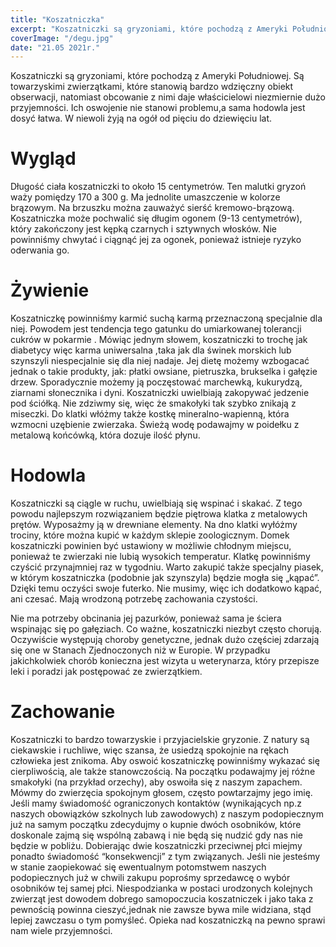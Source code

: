 ```yaml
---
title: "Koszatniczka"
excerpt: "Koszatniczki są gryzoniami, które pochodzą z Ameryki Południowej. Są towarzyskimi zwierzątkami, które stanowią bardzo wdzięczny obiekt obserwacji, natomiast obcowanie z nimi daje właścicielowi niezmiernie dużo przyjemności. Ich oswojenie nie stanowi problemu,a sama hodowla jest dosyć łatwa. W niewoli żyją na ogół od pięciu do dziewięciu lat."
coverImage: "/degu.jpg"
date: "21.05 2021r."
---
```


Koszatniczki są gryzoniami, które pochodzą z Ameryki Południowej. Są towarzyskimi zwierzątkami, które stanowią bardzo wdzięczny obiekt obserwacji, natomiast obcowanie z nimi daje właścicielowi niezmiernie dużo przyjemności. Ich oswojenie nie stanowi problemu,a sama hodowla jest dosyć łatwa. W niewoli żyją na ogół od pięciu do dziewięciu lat.

# Wygląd

Długość ciała koszatniczki to około 15 centymetrów. Ten malutki gryzoń waży pomiędzy 170 a 300 g. Ma jednolite umaszczenie w kolorze brązowym. Na brzuszku można zauważyć sierść kremowo-brązową. Koszatniczka może pochwalić się długim ogonem (9-13 centymetrów), który zakończony jest kępką czarnych i sztywnych włosków. Nie powinniśmy chwytać i ciągnąć jej za ogonek, ponieważ istnieje ryzyko oderwania go.

# Żywienie

Koszatniczkę powinniśmy karmić suchą karmą przeznaczoną specjalnie dla niej. Powodem jest tendencja tego gatunku do umiarkowanej tolerancji cukrów w pokarmie . Mówiąc jednym słowem, koszatniczki to trochę jak diabetycy więc karma uniwersalna ,taka jak dla świnek morskich lub szynszyli niespecjalnie się dla niej nadaje. Jej dietę możemy wzbogacać jednak o takie produkty, jak: płatki owsiane, pietruszka, brukselka i gałęzie drzew. Sporadycznie możemy ją poczęstować marchewką, kukurydzą, ziarnami słonecznika i dyni. Koszatniczki uwielbiają zakopywać jedzenie pod ściółką. Nie zdziwmy się, więc że smakołyki tak szybko znikają z miseczki. Do klatki włóżmy także kostkę mineralno-wapienną, która wzmocni uzębienie zwierzaka. Świeżą wodę podawajmy w poidełku z metalową końcówką, która dozuje ilość płynu.

# Hodowla

Koszatniczki są ciągle w ruchu, uwielbiają się wspinać i skakać. Z tego powodu najlepszym rozwiązaniem będzie piętrowa klatka z metalowych prętów. Wyposażmy ją w drewniane elementy. Na dno klatki wyłóżmy trociny, które można kupić w każdym sklepie zoologicznym. Domek koszatniczki powinien być ustawiony w możliwie chłodnym miejscu, ponieważ te zwierzaki nie lubią wysokich temperatur. Klatkę powinniśmy czyścić przynajmniej raz w tygodniu. Warto zakupić także specjalny piasek, w którym koszatniczka (podobnie jak szynszyla) będzie mogła się „kąpać”. Dzięki temu oczyści swoje futerko. Nie musimy, więc ich dodatkowo kąpać, ani czesać. Mają wrodzoną potrzebę zachowania czystości.

Nie ma potrzeby obcinania jej pazurków, ponieważ sama je ściera wspinając się po gałęziach. Co ważne, koszatniczki niezbyt często chorują. Oczywiście występują choroby genetyczne, jednak dużo częściej zdarzają się one w Stanach Zjednoczonych niż w Europie. W przypadku jakichkolwiek chorób konieczna jest wizyta u weterynarza, który przepisze leki i poradzi jak postępować ze zwierzątkiem.

# Zachowanie

Koszatniczki to bardzo towarzyskie i przyjacielskie gryzonie. Z natury są ciekawskie i ruchliwe, więc szansa, że usiedzą spokojnie na rękach człowieka jest znikoma. Aby oswoić koszatniczkę powinniśmy wykazać się cierpliwością, ale także stanowczością. Na początku podawajmy jej różne smakołyki (na przykład orzechy), aby oswoiła się z naszym zapachem. Mówmy do zwierzęcia spokojnym głosem, często powtarzajmy jego imię. Jeśli mamy świadomość ograniczonych kontaktów (wynikających np.z naszych obowiązków szkolnych lub zawodowych) z naszym podopiecznym już na samym początku zdecydujmy o kupnie dwóch osobników, które doskonale zajmą się wspólną zabawą i nie będą się nudzić gdy nas nie będzie w pobliżu. Dobierając dwie koszatniczki przeciwnej płci miejmy ponadto świadomość “konsekwencji” z tym związanych. Jeśli nie jesteśmy w stanie zaopiekować się ewentualnym potomstwem naszych podopiecznych już w chwili zakupu poprośmy sprzedawcę o wybór osobników tej samej płci. Niespodzianka w postaci urodzonych kolejnych zwierząt jest dowodem dobrego samopoczucia koszatniczek i jako taka z pewnością powinna cieszyć,jednak nie zawsze bywa mile widziana, stąd lepiej zawczasu o tym pomyśleć. Opieka nad koszatniczką na pewno sprawi nam wiele przyjemności.
